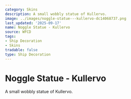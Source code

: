 ```yaml
---
category: Skins
description: A small wobbly statue of Kullervo.
image: ../images/noggle-statue---kullervo-dc14068737.png
last_updated: '2025-09-17'
name: Noggle Statue - Kullervo
source: WFCD
tags:
- Ship Decoration
- Skins
tradable: false
type: Ship Decoration
---
```


# Noggle Statue - Kullervo

A small wobbly statue of Kullervo.

